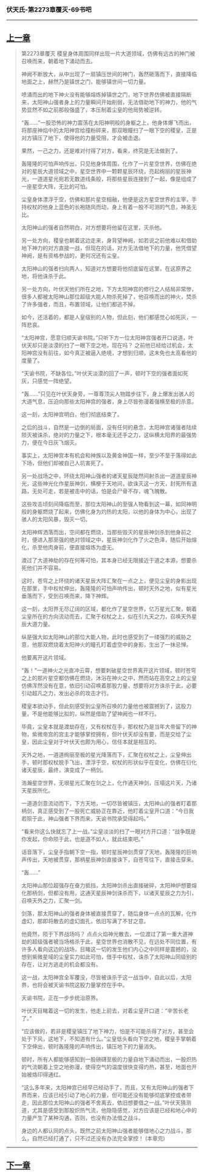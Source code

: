 ### 伏天氏-第2273章覆灭-69书吧

--------
[上一章](./9d2e3234e2c90fc85ffc75498ae3b598.md)
--------


>
>
>
>第2273章覆灭
>稷皇身体周围同样出现一片大道领域，仿佛有远古的神门被召唤而来，朝着地下涌动而去。
>
>神阙不断放大，从中出现了一扇镇压世间的神门，轰然砸落而下，直接降临地面之上，赫然乃是镇世之门，能够镇世间一切力量。
>
>喷涌而出的地下神火没有能够熔炼掉镇世之门，地下世界仿佛被直接隔断来，太阳神山强者身上的力量瞬间开始削弱，无法借助地下的神力，他的气势显然不如之前那般强盛了，本压制着尘皇的他局势被逆转。
>
>“轰……”一股恐怖的神力震荡在太阳神明般的身躯之上，他身体爆飞而出，将那座神焰中的太阳神宫给撞粉碎来，那双眼瞳扫了一眼下空的稷皇，正是对方镇压了地下，使得他的力量受阻，才会被击退。
>
>果然，一己之力，还是难对付得了对方，看来，终究是无法做到了。
>
>轰隆隆的可怕声响传出，只见他身体周围，化作了一片星空世界，仿佛在绝对的星辰大道领域之中，星空世界中一颗颗星辰环绕，亮起绚丽的星辰神光，一道道星光宛若无数道线条般，将那些星辰连接到了一起，像是组成了一座星空大阵，无比的可怕。
>
>尘皇身体漂浮于空，仿佛和那片星空相融，他便是这方星空世界的主宰，手持权杖的他身上蓝色的长袍随风而动，身上有着一股不可测的气息，神圣无比。
>
>太阳神山的强者自然明白，对方想要将他留在这里，灭杀他。
>
>另一处方向，稷皇也朝着这边走来，身背望神阙，如若说之前他难以和借助地下神力的对方直接一战，但现在的话，对方无法借地下的力量，他凭借望神阙，是有资格参战的，更何况还有尘皇。
>
>太阳神山的强者扫向两人，知道对方想要将他彻底留在这里，在这原界之地，将他诛杀于此。
>
>另一处方向，叶伏天他们所在之地，下方太阳神宫的修行之人结局非常惨，很多人都被太阳神山那位超级大能人物杀死掉了，他召唤而出的神火，焚杀了许多强者，而且，布置领域，让他们都逃不掉。
>
>如今，还活着的，都是人皇级别的人物，但此刻，他们都感觉心如死灰，一阵悲哀。
>
>“太阳神宫，愿意归顺天谕书院。”只听下方一位太阳神宫强者开口说道，叶伏天却只是淡漠的扫了一眼下空之地，现在吗？
>之前他已经给过机会，太阳神宫没有前往，如今真正被逼入绝境，才想到归顺，这未免也太高看他的度量了。
>
>“天谕书院，不缺各位。”叶伏天淡漠的回了一声，顿时下空的强者面如死灰，只感觉一阵绝望。
>
>“轰……”只见在叶伏天身旁，一尊尊顶尖人物踏步往下，身上爆发出骇人的大道气息，压迫向那些太阳神宫的强者，身上尽皆弥漫着强横至极的杀意。
>
>这一刻，太阳神宫明白，他们彻底结束了。
>
>之后的战斗，自然是一边倒的局面，没有任何的悬念，太阳神宫诸强者陆续陨灭被诛杀，绝对的力量之下，根本毫无还手之力，这纵横太阳界的最强势力，便在今日灰飞烟灭。
>
>事实上，太阳神宫本有机会和神族以及黄金神国一样，至少不至于落得如此下场，但他们却被自己人坑害死了。
>
>另一处战场之中，环绕太阳神山强者的诸天星辰陡然间射杀出一道道星辰神光，这些神光化作星辰神剑，横梗于天地间，欲诛灭这一方天，封死所有退路，无处可走，若是被击中的话，怕是会尸骨不存，魂飞魄散。
>
>这些攻击顷刻间降临而至，那位太阳神山的至强人物看到这一幕，如同神明般的身躯燃烧了起来，仿佛化身为灼热的太阳，以他的身体为中心，出现了骇人的太阳风暴，毁灭一切。
>
>太阳神辉洒落而出，空间都在燃烧，当那些毁灭的星辰神剑杀到他身前之时，便进入那至强的绝对领域之中，星辰神剑化作了火之色泽，随后开始熔化，杀至他肉身前，便直接熔炼为虚无。
>
>渡过了大道神劫的存在何等可怕，其本身已经无限接近于道之本源，想要杀死他们并不容易。
>
>这时，苍穹之上环绕的诸天星辰大阵汇聚在一点之上，便见尘皇的身影出现在那里，手中权杖伸出，轰隆隆的可怕声响传出，顿时天外之地，似有星光垂落而下，受到召唤而来，降下神辉。
>
>这一刻，太阳界无尽辽阔的区域，都化作了星空世界，亿万星光汇聚，朝着尘皇所在的方向流动而去，汇聚于权杖之上，似在引九天之力，召唤天外星辰大道力量。
>
>纵是强大如太阳神山的那位大能人物，此时也感受到了一缕强烈的威胁之意，他那双燃烧着太阳神火的瞳孔盯着虚空中的身影，生出了一抹忌惮。
>
>他要离开这片领域。
>
>“轰！”一道神火之光直冲云霄，想要刺破星空世界离开这片领域，顿时苍穹之上的那片星空都仿佛在燃烧，沐浴在神火之中，然而站在高空之上的尘皇仿佛浑然没有在意，依旧引动召唤着那股力量，想要将对方诛杀于此，必要引动超凡之力，发出必杀的攻击才行。
>
>稷皇本欲动手，但此刻感受到尘皇所召唤的力量他也被震撼到了，这股力量，不是他能够比拟的，纵然是借助了望神阙也一样不行。
>
>毕竟，尘皇本就是渡劫存在，又有权杖在手，那权杖乃是当年大帝留下的神物，紫微帝宫的宫主才能够掌控拥有，但叶伏天却没有要，而是交给了尘皇，因此尘皇对于叶伏天也颇为用心，信任本就是相互的。
>
>天外之地，一道道绚丽至极的星光降落而下，汇聚在权杖之上，尘皇伸出手，顿时那权杖脱手飞出，漂浮于空，权杖的形状似乎在变化，仿佛在衍化诸天星辰，最终，演变成了一柄剑。
>
>浩瀚星空世界，无垠星光汇聚在剑之上，化作通天神剑，压塌这片天，乃诸天星辰所化。
>
>一道道剑意流动而下，下方天地，一切尽皆被镇压，太阳神山的强者盯着那柄剑，真正感受到了一股死亡威胁正在靠近，他盯着尘皇开口道：“今日我若殒于此，神山强者下界而来，天谕书院承受得起吗。”
>
>“看来你这么快就忘了上一战。”尘皇淡淡的扫了一眼对方开口道：“战争既是你发起，你命陨于此，也是道不如人，就此结束吧。”
>
>话音落下，尘皇手指朝下空一指，顿时星辰神剑贯穿了天地，轰隆隆的巨响声传出，天地被贯穿，那柄星辰神剑直接诛下，自苍穹往下，直接击穿来。
>
>“轰……”
>
>太阳神山那位超强存在奋力抵挡，太阳神剑杀出直接破碎，太阳神炉想要熔化那柄剑，但都没有用，这通天星辰神剑诛杀而下，以诸天星辰之力为引，召唤天外之力，汇聚一剑。
>
>剑落，那太阳神山的强者身体被直接贯穿了，随后身体一点点的瓦解，化作虚幻，那即将散去的虚幻面孔，依旧写满了不甘之意。
>
>他竟然，陨于下界战场吗？
>点点火焰神光散去，一位渡过了第一重大道神劫的超级强者被当场格杀于此，星空世界也消散不见，在远处不同位置，有许多人看向这边的战场，目睹这一切的发生他们内心之中同样是震撼的，没想到紫微星域的尘皇实力如此可怕，借手中权杖，诛杀了太阳神山同级别的存在，让对方逃走的机会都没有。
>
>这一战，太阳神宫全军覆没，尽皆被诛杀于这一战当中，自此以后，太阳界，也将会被天谕书院这股力量掌控在手中。
>
>天谕书院，正在一步步统治原界。
>
>叶伏天目睹着这一切的发生，他走上前去，对着尘皇开口道：“辛苦长老了。”
>
>“应该做的，若非是稷皇镇压了地下神力，怕是不可能杀得了对方，甚至会处于下风，这地下，不知道有什么。”尘皇低头看向下空之地，稷皇手掌朝着下空伸出，顿时轰隆隆的声响传出，镇压地下的力量消失。
>
>顿时，所有人都能够感知到一股磅礴至极的力量自地下涌动而出，一股炽热的气流朝着上空之地弥漫，使得空气的温度很快变得灼热，甚至，地面也开始被烙印得通红。
>
>“这么多年来，太阳神宫已经早已经动手了，而且，又有太阳神山的强者下界而来，应该已经引动了地心的力量，但可能还没有能够彻底掌控或者带走，因此那位太阳神山的强者不舍离去，依旧想要借之一战。”叶伏天猜测道，尤其是感受到那股炽热气流，他隐隐感觉，对方应该是已经和地心中的力量产生了某种沟通，否则，也没有办法借之战斗。
>
>身边的人都认同的点头，既然之前太阳神山强者能够借地心之力战斗，那么，自然已经打通了，只不过还没有办法完全掌控！
>(本章完)
>
>

--------
[下一章](./ded3fa7f2361ac8142b09ffb0c9575ad.md)
--------
